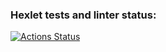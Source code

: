 ### Hexlet tests and linter status:
[![Actions Status](https://github.com/ichaykin/frontend-project-lvl1/workflows/hexlet-check/badge.svg)](https://github.com/ichaykin/frontend-project-lvl1/actions)